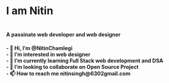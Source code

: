 <h1> I am Nitin <h1>
<h4>A passinate web developer and web designer<h4>
  - 👋 Hi, I’m <b>@NitinChamlegi</b> <br/>
- 👀 I’m interested in <b>web designer<b/> <br/> 
- 🌱 I’m currently learning <b>Full Stack web development and DSA<b/> <br/>
- 💞️ I’m looking to collaborate on <b>Open Source Project<b/> <br/>
- 📫 How to reach me nitinsingh@6302gmail.com <br/>

<!---
NitinChamlegi/NitinChamlegi is a ✨ special ✨ repository because its `README.md` (this file) appears on your GitHub profile.
You can click the Preview link to take a look at your changes.
--->
